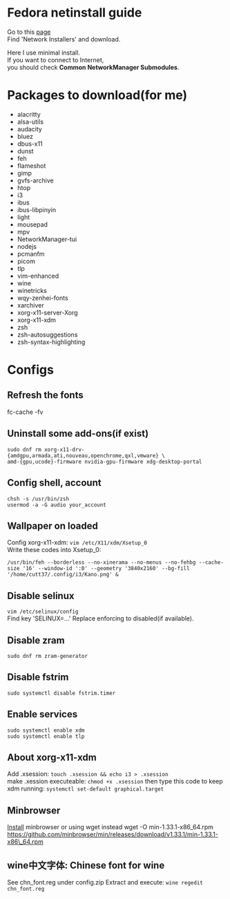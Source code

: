 # Fedora netinstall guide

Go to this [page](https://alt.fedoraproject.org/)<br>
Find 'Network Installers' and download.<br>

Here I use minimal install.<br>
If you want to connect to Internet,<br>
you should check **Common NetworkManager Submodules**.

# Packages to download(for me)

- alacritty
- alsa-utils
- audacity
- bluez
- dbus-x11
- dunst
- feh
- flameshot
- gimp
- gvfs-archive
- htop
- i3
- ibus
- ibus-libpinyin
- light
- mousepad
- mpv
- NetworkManager-tui
- nodejs
- pcmanfm
- picom
- tlp
- vim-enhanced
- wine
- winetricks
- wqy-zenhei-fonts
- xarchiver
- xorg-x11-server-Xorg
- xorg-x11-xdm
- zsh
- zsh-autosuggestions
- zsh-syntax-highlighting

# Configs

## Refresh the fonts
fc-cache -fv

## Uninstall some add-ons(if exist)
```shell
sudo dnf rm xorg-x11-drv-{amdgpu,armada,ati,nouveau,openchrome,qxl,vmware} \
amd-{gpu,ucode}-firmware nvidia-gpu-firmware xdg-desktop-portal
```

## Config shell, account
```shell
chsh -s /usr/bin/zsh
usermod -a -G audio your_account
```

## Wallpaper on loaded
Config xorg-x11-xdm: `vim /etc/X11/xdm/Xsetup_0`<br>
Write these codes into Xsetup\_0:<br>
```shell
/usr/bin/feh --borderless --no-xinerama --no-menus --no-fehbg --cache-size '16' --window-id ':0' --geometry '3840x2160' --bg-fill '/home/cutt37/.config/i3/Kano.png' &
```

## Disable selinux
`vim /etc/selinux/config`<br>
Find key 'SELINUX=...'
Replace enforcing to disabled(if available).

## Disable zram
`sudo dnf rm zram-generator`

## Disable fstrim
`sudo systemctl disable fstrim.timer`

## Enable services
```shell
sudo systemctl enable xdm
sudo systemctl enable tlp
```

## About xorg-x11-xdm
Add .xsession: `touch .xsession && echo i3 > .xsession`<br>
make .xession executeable: `chmod +x .xsession`
then type this code to keep xdm running: `systemctl set-default graphical.target`

## Minbrowser
[Install](https://minbrowser.org/) minbrowser or using wget instead
wget -O min-1.33.1-x86\_64.rpm https://github.com/minbrowser/min/releases/download/v1.33.1/min-1.33.1-x86\_64.rpm

## wine中文字体: Chinese font for wine
See chn_font.reg under config.zip
Extract and execute:
`wine regedit chn_font.reg`